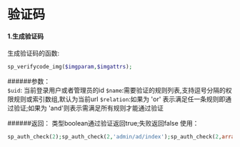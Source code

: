 # 验证码

#### 1.生成验证码
生成验证码的函数:
```php
sp_verifycode_img($imgparam,$imgattrs);
```

######参数：  
`$uid`: 当前登录用户或者管理员的id
`$name`:需要验证的规则列表,支持逗号分隔的权限规则或索引数组,默认为当前url  `$relation`:如果为 'or' 表示满足任一条规则即通过验证;如果为 'and'则表示需满足所有规则才能通过验证


######返回：
类型boolean通过验证返回true;失败返回false 使用：

```php
sp_auth_check(2);sp_auth_check(2,'admin/ad/index');sp_auth_check(2,array('admin/ad/index'));sp_auth_check(2,'admin/ad/index,admin/ad/add','and');

```
